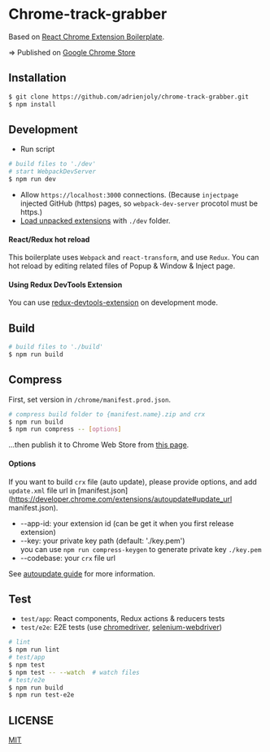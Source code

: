# Chrome-track-grabber

Based on [React Chrome Extension Boilerplate](https://github.com/jhen0409/react-chrome-extension-boilerplate.git).

=> Published on [Google Chrome Store](https://chrome.google.com/webstore/detail/react-chrome-extension-ex/negicmkgmegjckjoagfdlmbegmdbdpnc)

## Installation

```bash
$ git clone https://github.com/adrienjoly/chrome-track-grabber.git
$ npm install
```

## Development

* Run script
```bash
# build files to './dev'
# start WebpackDevServer
$ npm run dev
```
* Allow `https://localhost:3000` connections. (Because `injectpage` injected GitHub (https) pages, so `webpack-dev-server` procotol must be https.)
* [Load unpacked extensions](https://developer.chrome.com/extensions/getstarted#unpacked) with `./dev` folder.

#### React/Redux hot reload

This boilerplate uses `Webpack` and `react-transform`, and use `Redux`. You can hot reload by editing related files of Popup & Window & Inject page.

#### Using Redux DevTools Extension

You can use [redux-devtools-extension](https://github.com/zalmoxisus/redux-devtools-extension) on development mode.

## Build

```bash
# build files to './build'
$ npm run build
```

## Compress

First, set version in `/chrome/manifest.prod.json`.

```bash
# compress build folder to {manifest.name}.zip and crx
$ npm run build
$ npm run compress -- [options]
```

...then publish it to Chrome Web Store from [this page](https://chrome.google.com/webstore/developer/dashboard).

#### Options

If you want to build `crx` file (auto update), please provide options, and add `update.xml` file url in [manifest.json](https://developer.chrome.com/extensions/autoupdate#update_url manifest.json).

* --app-id: your extension id (can be get it when you first release extension)
* --key: your private key path (default: './key.pem')  
  you can use `npm run compress-keygen` to generate private key `./key.pem`
* --codebase: your `crx` file url

See [autoupdate guide](https://developer.chrome.com/extensions/autoupdate) for more information.

## Test

* `test/app`: React components, Redux actions & reducers tests
* `test/e2e`: E2E tests (use [chromedriver](https://www.npmjs.com/package/chromedriver), [selenium-webdriver](https://www.npmjs.com/package/selenium-webdriver))

```bash
# lint
$ npm run lint
# test/app
$ npm test
$ npm test -- --watch  # watch files
# test/e2e
$ npm run build
$ npm run test-e2e
```

## LICENSE

[MIT](LICENSE)
